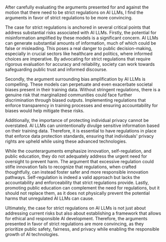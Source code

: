 After carefully evaluating the arguments presented for and against the motion that there need to be strict regulations on AI LLMs, I find the arguments in favor of strict regulations to be more convincing. 

The case for strict regulations is anchored in several critical points that address substantial risks associated with AI LLMs. Firstly, the potential for misinformation amplified by these models is a significant concern. AI LLMs can generate substantial amounts of information, much of which could be false or misleading. This poses a real danger to public decision-making, especially in crucial sectors like healthcare and politics, where informed choices are imperative. By advocating for strict regulations that require rigorous evaluation for accuracy and reliability, society can work towards safeguarding public trust and informed discourse. 

Secondly, the argument surrounding bias amplification by AI LLMs is compelling. These models can perpetuate and even exacerbate societal biases present in their training data. Without stringent regulations, there is a genuine risk that marginalized communities could face further discrimination through biased outputs. Implementing regulations that enforce transparency in training processes and ensuring accountability for biases would help mitigate these risks. 

Additionally, the importance of protecting individual privacy cannot be overstated. AI LLMs can unintentionally divulge sensitive information based on their training data. Therefore, it is essential to have regulations in place that enforce data protection standards, ensuring that individuals' privacy rights are upheld while using these advanced technologies.

While the counterarguments emphasize innovation, self-regulation, and public education, they do not adequately address the urgent need for oversight to prevent harm. The argument that excessive regulation could stifle innovation fails to recognize that regulations, when crafted thoughtfully, can instead foster safer and more responsible innovation pathways. Self-regulation is indeed a valid approach but lacks the accountability and enforceability that strict regulations provide. Lastly, promoting public education can complement the need for regulations, but it should not replace them, as it does not physically prevent the potential harms that unregulated AI LLMs can cause.

Ultimately, the case for strict regulations on AI LLMs is not just about addressing current risks but also about establishing a framework that allows for ethical and responsible AI development. Therefore, the arguments presented in favor of strict regulations are more convincing, as they prioritize public safety, fairness, and privacy while enabling the responsible growth of AI technologies.